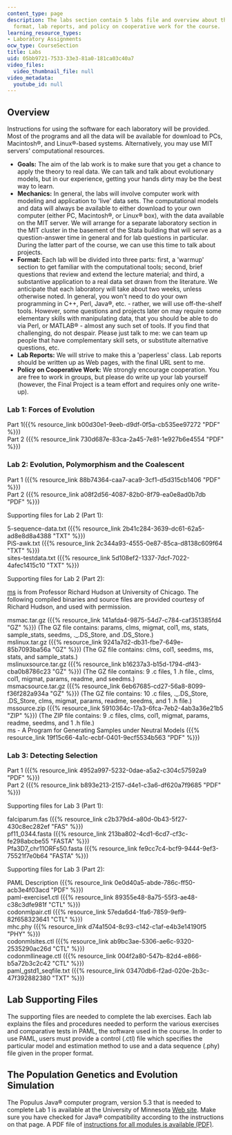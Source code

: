 ```yaml
---
content_type: page
description: The labs section contain 5 labs file and overview about the goals, mechanics,
  format, lab reports, and policy on cooperative work for the course.
learning_resource_types:
- Laboratory Assignments
ocw_type: CourseSection
title: Labs
uid: 05bb9721-7533-33e3-81a0-181ca03c40a7
video_files:
  video_thumbnail_file: null
video_metadata:
  youtube_id: null
---
```


Overview
--------

Instructions for using the software for each laboratory will be provided. Most of the programs and all the data will be available for download to PCs, Macintosh®, and Linux®-based systems. Alternatively, you may use MIT servers' computational resources.

*   **Goals:** The aim of the lab work is to make sure that you get a chance to apply the theory to real data. We can talk and talk about evolutionary models, but in our experience, getting your hands dirty may be the best way to learn.
*   **Mechanics:** In general, the labs will involve computer work with modeling and application to 'live' data sets. The computational models and data will always be available to either download to your own computer (either PC, Macintosh®, or Linux® box), with the data available on the MIT server. We will arrange for a separate laboratory section in the MIT cluster in the basement of the Stata building that will serve as a question-answer time in general and for lab questions in particular. During the latter part of the course, we can use this time to talk about projects.
*   **Format:** Each lab will be divided into three parts: first, a 'warmup' section to get familiar with the computational tools; second, brief questions that review and extend the lecture material; and third, a substantive application to a real data set drawn from the literature. We anticipate that each laboratory will take about two weeks, unless otherwise noted. In general, you won't need to do your own programming in C++, Perl, Java®, etc. - rather, we will use off-the-shelf tools. However, some questions and projects later on may require some elementary skills with manipulating data, that you should be able to do via Perl, or MATLAB® - almost any such set of tools. If you find that challenging, do not despair. Please just talk to me: we can team up people that have complementary skill sets, or substitute alternative questions, etc.
*   **Lab Reports:** We will strive to make this a 'paperless' class. Lab reports should be written up as Web pages, with the final URL sent to me.
*   **Policy on Cooperative Work:** We strongly encourage cooperation. You are free to work in groups, but please do write up your lab yourself (however, the Final Project is a team effort and requires only one write-up).

### Lab 1: Forces of Evolution

Part 1({{% resource_link b00d30e1-9eeb-d9df-0f5a-cb535ee97272 "PDF" %}})  
Part 2 ({{% resource_link 730d687e-83ca-2a45-7e81-1e927b6e4554 "PDF" %}})

### Lab 2: Evolution, Polymorphism and the Coalescent

Part 1 ({{% resource_link 88b74364-caa7-aca9-3cf1-d5d315cb1406 "PDF" %}})  
Part 2 ({{% resource_link a08f2d56-4087-82b0-8f79-ea0e8ad0b7db "PDF" %}})

Supporting files for Lab 2 (Part 1):

5-sequence-data.txt ({{% resource_link 2b41c284-3639-dc61-62a5-ad8e8d8a4388 "TXT" %}})  
PiS-awk.txt ({{% resource_link 2c344a93-4555-0e87-85ca-d8138c609f64 "TXT" %}})  
sites-testdata.txt ({{% resource_link 5d108ef2-1337-7dcf-7022-4afec1415c10 "TXT" %}})

Supporting files for Lab 2 (Part 2):

[ms](http://home.uchicago.edu/~rhudson1/source/mksamples.html) is from Professor Richard Hudson at University of Chicago. The following compiled binaries and source files are provided courtesy of Richard Hudson, and used with permission.

msmac.tar.gz ({{% resource_link 141afda4-9875-54d7-c784-caf351385fd4 "GZ" %}}) (The GZ file contains: params, clms, migmat, col1, ms, stats, sample\_stats, seedms, .\_.DS\_Store, and .DS\_Store.)  
mslinux.tar.gz ({{% resource_link 9241a7d2-db31-fbe7-649e-85b7093ba56a "GZ" %}}) (The GZ file contains: clms, col1, seedms, ms, stats, and sample\_stats.)  
mslinuxsource.tar.gz ({{% resource_link b16237a3-b15d-1794-df43-cba0b8786c23 "GZ" %}}) (The GZ file contains: 9 .c files, 1 .h file., clms, col1, migmat, params, readme, and seedms.)  
msmacsource.tar.gz ({{% resource_link 6eb67685-cd27-56a8-8099-f36f282a934a "GZ" %}}) (The GZ file contains: 10 .c files, .\_.DS\_Store, .DS\_Store, clms, migmat, params, readme, seedms, and 1 .h file.)  
mssource.zip ({{% resource_link 5910364c-17a3-6fca-7eb2-4ab3a36e21b5 "ZIP" %}}) (The ZIP file contains: 9 .c files, clms, col1, migmat, params, readme, seedms, and 1 .h file.)  
ms - A Program for Generating Samples under Neutral Models ({{% resource_link 19f15c66-4a1c-ecbf-0401-9ecf5534b563 "PDF" %}})

### Lab 3: Detecting Selection

Part 1 ({{% resource_link 4952a997-5232-0dae-a5a2-c304c57592a9 "PDF" %}})  
Part 2 ({{% resource_link b893e213-2157-d4e1-c3a6-df620a7f9685 "PDF" %}})

Supporting files for Lab 3 (Part 1):

falciparum.fas ({{% resource_link c2b379d4-a80d-0b43-5f27-430c8ec282ef "FAS" %}})  
pf11\_0344.fasta ({{% resource_link 213ba802-4cd1-6cd7-cf3c-fe298abcbe55 "FASTA" %}})  
Pfa3D7\_chr11ORFs50.fasta ({{% resource_link fe9cc7c4-bcf9-9444-9ef3-75521f7e0b64 "FASTA" %}})

Supporting files for Lab 3 (Part 2):

PAML Description ({{% resource_link 0e0d40a5-abde-786c-ff50-acb3e4f03acd "PDF" %}})  
paml-exercise1.ctl ({{% resource_link 89355e48-8a75-55f3-ae48-c38c3dfe981f "CTL" %}})  
codonmlpair.ctl ({{% resource_link 57eda6d4-1fa6-7859-9ef9-82f658323641 "CTL" %}})  
mhc.phy ({{% resource_link d74a1504-8c93-c142-c1af-e4b3e14190f5 "PHY" %}})  
codonmlsites.ctl ({{% resource_link ab9bc3ae-5306-ae6c-9320-2535290ac26d "CTL" %}})  
codonmllineage.ctl ({{% resource_link 004f2a80-547b-82d4-e866-b5a72b3c2c42 "CTL" %}})  
paml\_gstd1\_seqfile.txt ({{% resource_link 03470db6-f2ad-020e-2b3c-47f392882380 "TXT" %}})

Lab Supporting Files
--------------------

The supporting files are needed to complete the lab exercises. Each lab explains the files and procedures needed to perform the various exercises and comparative tests in PAML, the software used in the course. In order to use PAML, users must provide a control (.ctl) file which specifies the particular model and estimation method to use and a data sequence (.phy) file given in the proper format.

The Population Genetics and Evolution Simulation
------------------------------------------------

The Populus Java® computer program, version 5.3 that is needed to complete Lab 1 is available at the University of Minnesota [Web site](http://www.cbs.umn.edu/populus/purejava1). Make sure you have checked for Java® compatibility according to the instructions on that page. A PDF file of [instructions for all modules is available (PDF)](https://www.ableweb.org/biologylabs/wp-content/uploads/volumes/vol-21/6-barton.pdf).